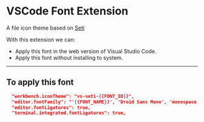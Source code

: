 # VSCode Font Extension

A file icon theme based on [Seti](https://github.com/microsoft/vscode/blob/main/extensions/theme-seti/icons/vs-seti-icon-theme.json)

With this extension we can:

- Apply this font in the web version of Visual Studio Code.
- Apply this font without installing to system.

---

## To apply this font

```json
  "workbench.iconTheme": "vs-seti-{{FONT_ID}}",
  "editor.fontFamily": "'{{FONT_NAME}}', 'Droid Sans Mono', 'monospace', monospace",
  "editor.fontLigatures": true,
  "terminal.integrated.fontLigatures": true,
```
